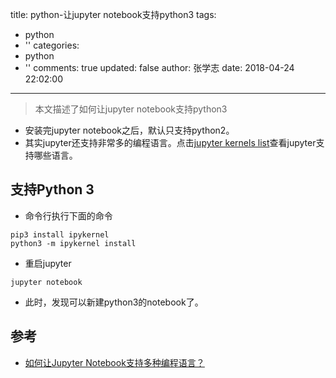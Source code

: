 title: python-让jupyter notebook支持python3
tags:
  - python
  - ''
categories:
  - python
  - ''
comments: true
updated: false
author: 张学志
date: 2018-04-24 22:02:00
---
> 本文描述了如何让jupyter notebook支持python3
<!-- more -->

* 安装完jupyter notebook之后，默认只支持python2。
* 其实jupyter还支持非常多的编程语言。点击[jupyter kernels list](https://github.com/jupyter/jupyter/wiki/Jupyter-kernels)查看jupyter支持哪些语言。

## 支持Python 3

* 命令行执行下面的命令

```
pip3 install ipykernel
python3 -m ipykernel install
```

* 重启jupyter

```
jupyter notebook 
```

* 此时，发现可以新建python3的notebook了。

## 参考

* [如何让Jupyter Notebook支持多种编程语言？](https://www.jianshu.com/p/8b90c2f12856)